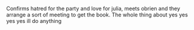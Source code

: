 Confirms hatred for the party and love for julia, meets obrien and they arrange a sort of meeting to get the book.
The whole thing about yes yes yes yes ill do anything